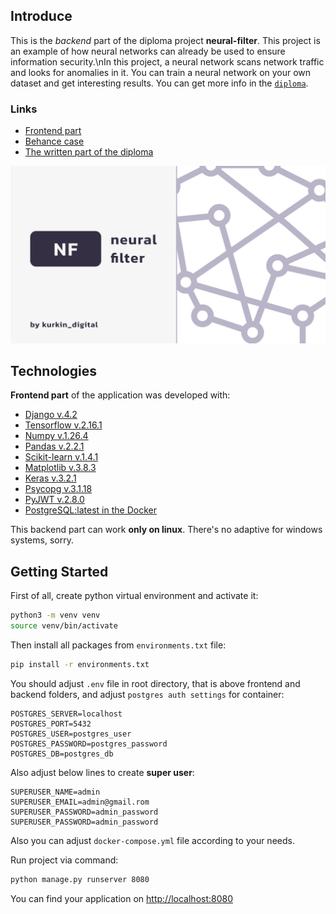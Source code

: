 ## Introduce

This is the *backend* part of the diploma project **neural-filter**. This project is an example of how neural networks can already be used to ensure information security.\nIn this project, a neural network scans network traffic and looks for anomalies in it. You can train a neural network on your own dataset and get interesting results. You can get more info in the [`diploma`](https://disk.yandex.ru/i/GaerzbprvIXZhw).

### Links
- [Frontend part]()
- [Behance case](https://www.behance.net/gallery/201619595/Neural-Filter)
- [The written part of the diploma](https://disk.yandex.ru/i/GaerzbprvIXZhw)

![Preview](./app-photos/preview.png)


## Technologies

**Frontend part** of the application was developed with:
- [Django v.4.2](https://docs.djangoproject.com/en/4.2/)
- [Tensorflow v.2.16.1](https://www.tensorflow.org/)
- [Numpy v.1.26.4](https://numpy.org/)
- [Pandas v.2.2.1](https://pandas.pydata.org/)
- [Scikit-learn v.1.4.1](https://scikit-learn.org/stable/)
- [Matplotlib v.3.8.3](https://matplotlib.org/)
- [Keras v.3.2.1](https://keras.io/)
- [Psycopg v.3.1.18](https://www.psycopg.org/)
- [PyJWT v.2.8.0](https://pyjwt.readthedocs.io/en/stable/)
- [PostgreSQL:latest in the Docker](https://hub.docker.com/_/postgres)

This backend part can work **only on linux**. There's no adaptive for windows systems, sorry.

## Getting Started

First of all, create python virtual environment and activate it:
```bash
python3 -m venv venv
source venv/bin/activate
```

Then install all packages from `environments.txt` file:
```bash
pip install -r environments.txt
```

You should adjust `.env` file in root directory, that is above frontend and backend folders, and adjust `postgres auth settings` for container:

```.env
POSTGRES_SERVER=localhost
POSTGRES_PORT=5432
POSTGRES_USER=postgres_user
POSTGRES_PASSWORD=postgres_password
POSTGRES_DB=postgres_db
```

Also adjust below lines to create **super user**:
```.env
SUPERUSER_NAME=admin
SUPERUSER_EMAIL=admin@gmail.rom
SUPERUSER_PASSWORD=admin_password
SUPERUSER_PASSWORD=admin_password
```

Also you can adjust `docker-compose.yml` file according to your needs.

Run project via command:
```bash
python manage.py runserver 8080
```
You can find your application on [http://localhost:8080](http://localhost:8080)

